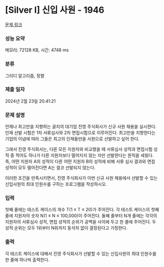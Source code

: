 # [Silver I] 신입 사원 - 1946 

[문제 링크](https://www.acmicpc.net/problem/1946) 

### 성능 요약

메모리: 72128 KB, 시간: 4748 ms

### 분류

그리디 알고리즘, 정렬

### 제출 일자

2024년 2월 23일 20:41:21

### 문제 설명

<p>언제나 최고만을 지향하는 굴지의 대기업 진영 주식회사가 신규 사원 채용을 실시한다. 인재 선발 시험은 1차 서류심사와 2차 면접시험으로 이루어진다. 최고만을 지향한다는 기업의 이념에 따라 그들은 최고의 인재들만을 사원으로 선발하고 싶어 한다.</p>

<p>그래서 진영 주식회사는, 다른 모든 지원자와 비교했을 때 서류심사 성적과 면접시험 성적 중 적어도 하나가 다른 지원자보다 떨어지지 않는 자만 선발한다는 원칙을 세웠다. 즉, 어떤 지원자 A의 성적이 다른 어떤 지원자 B의 성적에 비해 서류 심사 결과와 면접 성적이 모두 떨어진다면 A는 결코 선발되지 않는다.</p>

<p>이러한 조건을 만족시키면서, 진영 주식회사가 이번 신규 사원 채용에서 선발할 수 있는 신입사원의 최대 인원수를 구하는 프로그램을 작성하시오.</p>

### 입력 

 <p>첫째 줄에는 테스트 케이스의 개수 T(1 ≤ T ≤ 20)가 주어진다. 각 테스트 케이스의 첫째 줄에 지원자의 숫자 N(1 ≤ N ≤ 100,000)이 주어진다. 둘째 줄부터 N개 줄에는 각각의 지원자의 서류심사 성적, 면접 성적의 순위가 공백을 사이에 두고 한 줄에 주어진다. 두 성적 순위는 모두 1위부터 N위까지 동석차 없이 결정된다고 가정한다.</p>

### 출력 

 <p>각 테스트 케이스에 대해서 진영 주식회사가 선발할 수 있는 신입사원의 최대 인원수를 한 줄에 하나씩 출력한다.</p>

